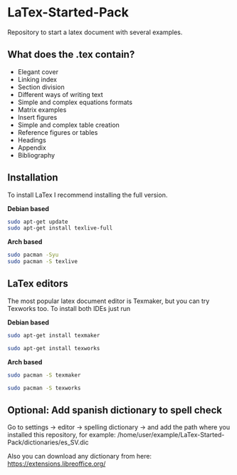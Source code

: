 # LaTex-Started-Pack
Repository to start a latex document with several examples.

## What does the .tex contain?
  - Elegant cover
  - Linking index
  - Section division
  - Different ways of writing text
  - Simple and complex equations formats
  - Matrix examples
  - Insert figures
  - Simple and complex table creation
  - Reference figures or tables
  - Headings
  - Appendix
  - Bibliography

## Installation

To install LaTex I recommend installing the full version.

**Debian based**

```bash
sudo apt-get update
sudo apt-get install texlive-full 
```

**Arch based**

```bash
sudo pacman -Syu
sudo pacman -S texlive
```

## LaTex editors

The most popular latex document editor is Texmaker, but you can try Texworks too. To install both IDEs just run

**Debian based**

```bash
sudo apt-get install texmaker 
```

```bash
sudo apt-get install texworks
```

**Arch based**

```bash
sudo pacman -S texmaker
```

```bash
sudo pacman -S texworks
```
## Optional: Add spanish dictionary to spell check

Go to settings -> editor -> spelling dictionary -> and add the path where you installed this repository, for example: /home/user/example/LaTex-Started-Pack/dictionaries/es_SV.dic

Also you can download any dictionary from here: https://extensions.libreoffice.org/
